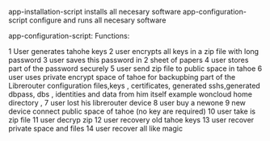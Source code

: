 app-installation-script installs all necesary software
app-configuration-script configure and runs all necesary software

app-configuration-script: Functions:

1 User generates tahohe keys
2 user encrypts all keys in a zip file with long password
3 user saves this password in 2 sheet of papers
4 user stores part of the password securely
5 user send zip file to public space in tahoe
6 user uses private encrypt space of tahoe for backupbing part of the Librerouter configuration files,keys , certificates, generated sshs,generated dbpass, dbs , identities and data from him itself example woncloud home directory ,
7 user lost his librerouter device
8 user buy a newone
9 new device connect public space of tahoe (no key are required)
10 user take is zip file
11 user decryp zip
12 user recovery old tahoe keys
13 user recover private space and files
14 user recover all like magic
